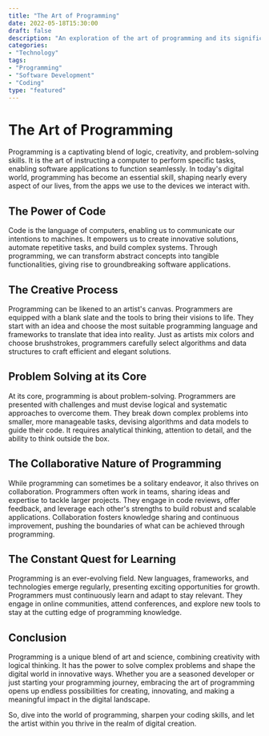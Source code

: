 ```yaml
---
title: "The Art of Programming"
date: 2022-05-18T15:30:00
draft: false
description: "An exploration of the art of programming and its significance in the digital world."
categories:
- "Technology"
tags:
- "Programming"
- "Software Development"
- "Coding"
type: "featured"
---
```


# The Art of Programming

Programming is a captivating blend of logic, creativity, and problem-solving skills. It is the art of instructing a computer to perform specific tasks, enabling software applications to function seamlessly. In today's digital world, programming has become an essential skill, shaping nearly every aspect of our lives, from the apps we use to the devices we interact with.

## The Power of Code

Code is the language of computers, enabling us to communicate our intentions to machines. It empowers us to create innovative solutions, automate repetitive tasks, and build complex systems. Through programming, we can transform abstract concepts into tangible functionalities, giving rise to groundbreaking software applications.

## The Creative Process

Programming can be likened to an artist's canvas. Programmers are equipped with a blank slate and the tools to bring their visions to life. They start with an idea and choose the most suitable programming language and frameworks to translate that idea into reality. Just as artists mix colors and choose brushstrokes, programmers carefully select algorithms and data structures to craft efficient and elegant solutions.

## Problem Solving at its Core

At its core, programming is about problem-solving. Programmers are presented with challenges and must devise logical and systematic approaches to overcome them. They break down complex problems into smaller, more manageable tasks, devising algorithms and data models to guide their code. It requires analytical thinking, attention to detail, and the ability to think outside the box.

## The Collaborative Nature of Programming

While programming can sometimes be a solitary endeavor, it also thrives on collaboration. Programmers often work in teams, sharing ideas and expertise to tackle larger projects. They engage in code reviews, offer feedback, and leverage each other's strengths to build robust and scalable applications. Collaboration fosters knowledge sharing and continuous improvement, pushing the boundaries of what can be achieved through programming.

## The Constant Quest for Learning

Programming is an ever-evolving field. New languages, frameworks, and technologies emerge regularly, presenting exciting opportunities for growth. Programmers must continuously learn and adapt to stay relevant. They engage in online communities, attend conferences, and explore new tools to stay at the cutting edge of programming knowledge.

## Conclusion

Programming is a unique blend of art and science, combining creativity with logical thinking. It has the power to solve complex problems and shape the digital world in innovative ways. Whether you are a seasoned developer or just starting your programming journey, embracing the art of programming opens up endless possibilities for creating, innovating, and making a meaningful impact in the digital landscape.

So, dive into the world of programming, sharpen your coding skills, and let the artist within you thrive in the realm of digital creation.
